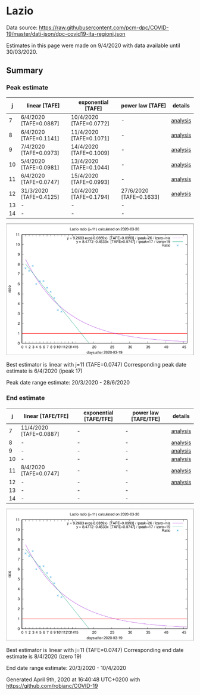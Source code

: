 # Lazio


Data source: https://raw.githubusercontent.com/pcm-dpc/COVID-19/master/dati-json/dpc-covid19-ita-regioni.json

Estimates in this page were made on 9/4/2020 with data available until 30/03/2020.


## Summary 

### Peak estimate 
|j|linear [TAFE]|exponential [TAFE]|power law [TAFE]|details|
|---|----|-----------|---------|-------|
|7|6/4/2020 [TAFE=0.0887]|10/4/2020 [TAFE=0.0772]|-|[analysis](COVID-19_lazio_j7_2020-03-30.md)|
|8|6/4/2020 [TAFE=0.1141]|11/4/2020 [TAFE=0.1071]|-|[analysis](COVID-19_lazio_j8_2020-03-30.md)|
|9|7/4/2020 [TAFE=0.0973]|14/4/2020 [TAFE=0.1009]|-|[analysis](COVID-19_lazio_j9_2020-03-30.md)|
|10|5/4/2020 [TAFE=0.0981]|13/4/2020 [TAFE=0.1044]|-|[analysis](COVID-19_lazio_j10_2020-03-30.md)|
|11|6/4/2020 [TAFE=0.0747]|15/4/2020 [TAFE=0.0993]|-|[analysis](COVID-19_lazio_j11_2020-03-30.md)|
|12|31/3/2020 [TAFE=0.4125]|10/4/2020 [TAFE=0.1794]|27/6/2020 [TAFE=0.1633]|[analysis](COVID-19_lazio_j12_2020-03-30.md)|
|13|-|-|-||
|14|-|-|-||

![best peak estimate](COVID-19_lazio_j11_2020-03-30.png)

Best estimator is linear with j=11 (TAFE=0.0747)
Corresponding peak date estimate is 6/4/2020 (ipeak 17)


Peak date range estimate: 20/3/2020 - 28/6/2020

### End estimate 
|j|linear [TAFE/TFE]|exponential [TAFE/TFE]|power law [TAFE/TFE]|details|
|---|----|-----------|---------|-------|
|7|11/4/2020 [TAFE=0.0887]|-|-|[analysis](COVID-19_lazio_j7_2020-03-30.md)|
|8|-|-|-|[analysis](COVID-19_lazio_j8_2020-03-30.md)|
|9|-|-|-|[analysis](COVID-19_lazio_j9_2020-03-30.md)|
|10|-|-|-|[analysis](COVID-19_lazio_j10_2020-03-30.md)|
|11|8/4/2020 [TAFE=0.0747]|-|-|[analysis](COVID-19_lazio_j11_2020-03-30.md)|
|12|-|-|-|[analysis](COVID-19_lazio_j12_2020-03-30.md)|
|13|-|-|-||
|14|-|-|-||

![best zero estimate](COVID-19_lazio_j11_2020-03-30.png)

Best estimator is linear with j=11 (TAFE=0.0747)
Corresponding end date estimate is 8/4/2020 (izero 19)


End date range estimate: 20/3/2020 - 10/4/2020

Generated April 9th, 2020 at 16:40:48 UTC+0200 with https://github.com/robianc/COVID-19
